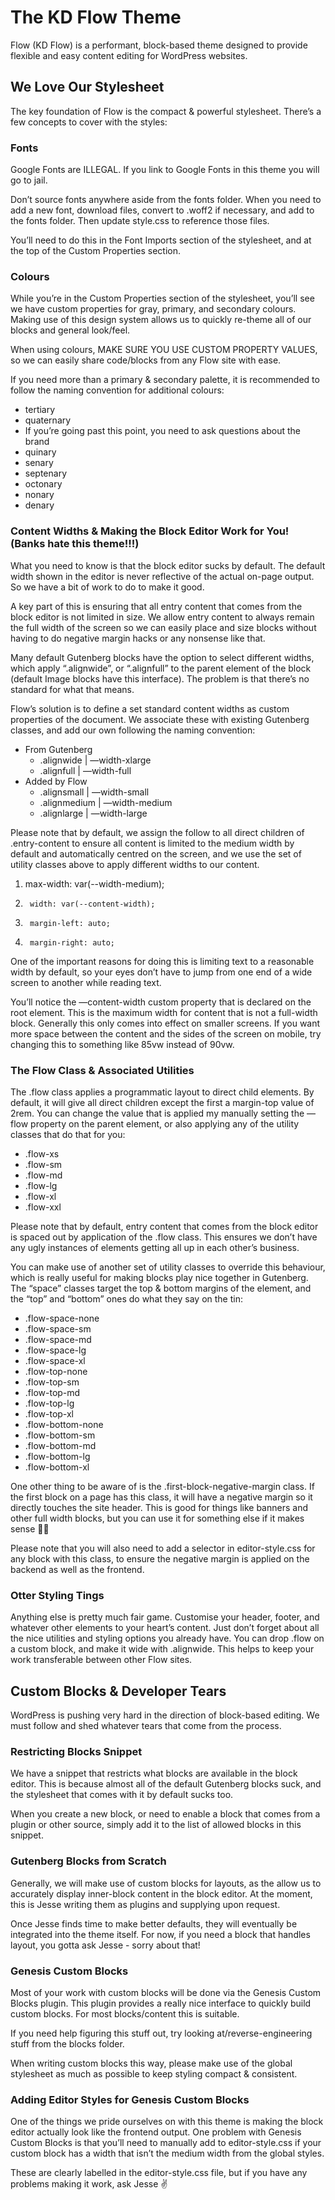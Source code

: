 # The KD Flow Theme

Flow (KD Flow) is a performant, block-based theme designed to provide flexible and easy content editing for WordPress websites.

## We Love Our Stylesheet

The key foundation of Flow is the compact & powerful stylesheet. There’s a few concepts to cover with the styles:

### Fonts

Google Fonts are ILLEGAL. If you link to Google Fonts in this theme you will go to jail.

Don’t source fonts anywhere aside from the fonts folder. When you need to add a new font, download files, convert to .woff2 if necessary, and add to the fonts folder. Then update style.css to reference those files.

You’ll need to do this in the Font Imports section of the stylesheet, and at the top of the Custom Properties section.

### Colours

While you’re in the Custom Properties section of the stylesheet, you’ll see we have custom properties for gray, primary, and secondary colours. Making use of this design system allows us to quickly re-theme all of our blocks and general look/feel.

When using colours, MAKE SURE YOU USE CUSTOM PROPERTY VALUES, so we can easily share code/blocks from any Flow site with ease.

If you need more than a primary & secondary palette, it is recommended to follow the naming convention for additional colours:

- tertiary
- quaternary
- If you’re going past this point, you need to ask questions about the brand
- quinary
- senary
- septenary
- octonary
- nonary
- denary

### Content Widths & Making the Block Editor Work for You! (Banks hate this theme!!!)

What you need to know is that the block editor sucks by default. The default width shown in the editor is never reflective of the actual on-page output. So we have a bit of work to do to make it good.

A key part of this is ensuring that all entry content that comes from the block editor is not limited in size. We allow entry content to always remain the full width of the screen so we can easily place and size blocks without having to do negative margin hacks or any nonsense like that.

Many default Gutenberg blocks have the option to select different widths, which apply “.alignwide”, or “.alignfull” to the parent element of the block (default Image blocks have this interface). The problem is that there’s no standard for what that means.

Flow’s solution is to define a set standard content widths as custom properties of the document. We associate these with existing Gutenberg classes, and add our own following the naming convention:

- From Gutenberg
  - .alignwide | —width-xlarge
  - .alignfull | —width-full
- Added by Flow
  - .alignsmall | —width-small
  - .alignmedium | —width-medium
  - .alignlarge | —width-large

Please note that by default, we assign the follow to all direct children of .entry-content to ensure all content is limited to the medium width by default and automatically centred on the screen, and we use the set of utility classes above to apply different widths to our content.

1.  max-width: var(--width-medium);
2.      width: var(--content-width);
3.      margin-left: auto;
4.      margin-right: auto;

One of the important reasons for doing this is limiting text to a reasonable width by default, so your eyes don’t have to jump from one end of a wide screen to another while reading text.

You’ll notice the —content-width custom property that is declared on the root element. This is the maximum width for content that is not a full-width block. Generally this only comes into effect on smaller screens. If you want more space between the content and the sides of the screen on mobile, try changing this to something like 85vw instead of 90vw.

### The Flow Class & Associated Utilities

The .flow class applies a programmatic layout to direct child elements. By default, it will give all direct children except the first a margin-top value of 2rem. You can change the value that is applied my manually setting the —flow property on the parent element, or also applying any of the utility classes that do that for you:

- .flow-xs
- .flow-sm
- .flow-md
- .flow-lg
- .flow-xl
- .flow-xxl

Please note that by default, entry content that comes from the block editor is spaced out by application of the .flow class. This ensures we don’t have any ugly instances of elements getting all up in each other’s business.

You can make use of another set of utility classes to override this behaviour, which is really useful for making blocks play nice together in Gutenberg. The “space” classes target the top & bottom margins of the element, and the “top” and “bottom” ones do what they say on the tin:

- .flow-space-none
- .flow-space-sm
- .flow-space-md
- .flow-space-lg
- .flow-space-xl
- .flow-top-none
- .flow-top-sm
- .flow-top-md
- .flow-top-lg
- .flow-top-xl
- .flow-bottom-none
- .flow-bottom-sm
- .flow-bottom-md
- .flow-bottom-lg
- .flow-bottom-xl

One other thing to be aware of is the .first-block-negative-margin class. If the first block on a page has this class, it will have a negative margin so it directly touches the site header. This is good for things like banners and other full width blocks, but you can use it for something else if it makes sense 🤷‍♀️

Please note that you will also need to add a selector in editor-style.css for any block with this class, to ensure the negative margin is applied on the backend as well as the frontend.

### Otter Styling Tings

Anything else is pretty much fair game. Customise your header, footer, and whatever other elements to your heart’s content. Just don’t forget about all the nice utilities and styling options you already have. You can drop .flow on a custom block, and make it wide with .alignwide. This helps to keep your work transferable between other Flow sites.

## Custom Blocks & Developer Tears

WordPress is pushing very hard in the direction of block-based editing. We must follow and shed whatever tears that come from the process.

### Restricting Blocks Snippet

We have a snippet that restricts what blocks are available in the block editor. This is because almost all of the default Gutenberg blocks suck, and the stylesheet that comes with it by default sucks too.

When you create a new block, or need to enable a block that comes from a plugin or other source, simply add it to the list of allowed blocks in this snippet.

### Gutenberg Blocks from Scratch

Generally, we will make use of custom blocks for layouts, as the allow us to accurately display inner-block content in the block editor. At the moment, this is Jesse writing them as plugins and supplying upon request.

Once Jesse finds time to make better defaults, they will eventually be integrated into the theme itself. For now, if you need a block that handles layout, you gotta ask Jesse - sorry about that!

### Genesis Custom Blocks

Most of your work with custom blocks will be done via the Genesis Custom Blocks plugin. This plugin provides a really nice interface to quickly build custom blocks. For most blocks/content this is suitable.

If you need help figuring this stuff out, try looking at/reverse-engineering stuff from the blocks folder.

When writing custom blocks this way, please make use of the global stylesheet as much as possible to keep styling compact & consistent.

### Adding Editor Styles for Genesis Custom Blocks

One of the things we pride ourselves on with this theme is making the block editor actually look like the frontend output. One problem with Genesis Custom Blocks is that you’ll need to manually add to editor-style.css if your custom block has a width that isn’t the medium width from the global styles.

These are clearly labelled in the editor-style.css file, but if you have any problems making it work, ask Jesse ✌️
